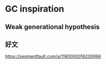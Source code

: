 # GC inspiration

## Weak generational hypothesis


## 好文

https://segmentfault.com/a/1190000016200996



